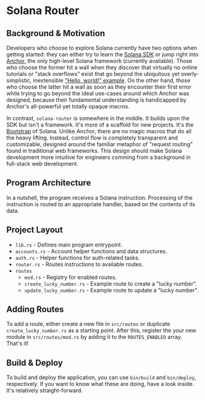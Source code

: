 # Solana Router

## Background & Motivation
Developers who choose to explore Solana currently have two options when getting
started: they can either try to learn the [Solana
SDK](https://docs.solana.com/developing/clients/javascript-api) or jump right
into
[Anchor](https://project-serum.github.io/anchor/getting-started/introduction.html),
the only high-level Solana framework (currently available). Those who choose the
former hit a wall when they discover that virtually no online tutorials or
"stack overflows" exist that go beyond the ubiquitous yet overly-simplistic,
inextensible ["Hello, world!"
example](https://github.com/solana-labs/example-helloworld). On the other hand,
those who choose the latter hit a wall as soon as they encounter their first
error while trying to go beyond the ideal use-cases around which Anchor was
designed, because their fundamental understanding is handicapped by Anchor's
all-powerful yet totally opaque macros.

In contrast, `solana-router` is somewhere in the middle. It builds upon the SDK
but isn't a framework. It's more of a scaffold for new projects. It's the 
[Bootstrap](https://getbootstrap.com) of Solana. Unlike Anchor, there are no
magic macros that do all the heavy lifting. Instead, control flow is completely
transparent and customizable, designed around the familiar metaphor of "request
routing" found in traditional web frameworks. This design should make Solana
development more intuitive for engineers comming from a background in full-stack
web development.


## Program Architecture
In a nutshell, the program receives a Solana instruction. Processing of the
instruction is routed to an appropriate handler, based on the contents of its
data.


## Project Layout
- `lib.rs` - Defines main program entrypoint.
- `accounts.rs` - Account helper functions and data structures.
- `auth.rs` - Helper functions for auth-related tasks.
- `router.rs` - Routes instructions to available routes.
- `routes`
  - `mod.rs` - Registry for enabled routes.
  - `create_lucky_number.rs` - Example route to create a "lucky number".
  - `update_lucky_number.rs` - Example route to update a "lucky number".


## Adding Routes
To add a route, either create a new file in `src/routes` or duplicate
`create_lucky_number.rs` as a starting point. After this, register the your new
module in `src/routes/mod.rs` by adding it to the `ROUTES_ENABLED` array. That's
it!

## Build & Deploy
To build and deploy the application, you can use `bin/build` and `bin/deploy`,
respectively. If you want to know what these are doing, have a look inside. It's
relatively straight-forward.